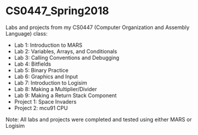 # CS0447_Spring2018
Labs and projects from my CS0447 (Computer Organization and Assembly Language) class:
* Lab 1: Introduction to MARS
* Lab 2: Variables, Arrays, and Conditionals
* Lab 3: Calling Conventions and Debugging
* Lab 4: Bitfields
* Lab 5: Binary Practice
* Lab 6: Graphics and Input
* Lab 7: Introduction to Logisim 
* Lab 8: Making a Multiplier/Divider
* Lab 9: Making a Return Stack Component
* Project 1: Space Invaders
* Project 2: mcu91 CPU

Note: All labs and projects were completed and tested using either MARS or Logisim
